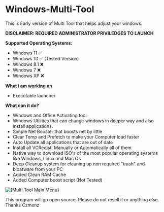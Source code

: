 # Windows-Multi-Tool

This is Early version of Multi Tool that helps adjust your windows.

**DISCLAIMER: REQUIRED ADMINISTRATOR PRIVILEDGES TO LAUNCH**

**Supported Operating Systems:**
- Windows 11 ✅
- Windows 10 ✅ (Tested Version)
- Windows 8.1 ❌
- Windows 7 ❌
- Windows XP ❌


**What i am working on**
- Executable launcher


**What can it do?**

- Windows and Office Activating tool
- Windows Utilities that can change windows in deeper way and also install applications.
- Simple Net Booster that boosts net by little
- Clear Temp and Prefetch to make your Computer load faster
- Auto Update all applications that are out of date
- Install all VCRedist. Manually or Automatically all of them
- Native way to download ISO's of the most popular operating systems like Windows, Linux and Mac Os
- Deep Cleanup system for cleaning up non required "trash" and bloatware from your PC
- Added Clean RAM Cache
- Added Computer boost script (Not Tested)

![{Multi Tool Main Menu}](https://github.com/user-attachments/assets/ab7ffa28-4cea-40e2-bda5-b5c5c7976dd9)

This program will go open source. Please do not resell it or anything else. Thanks Czmenz
